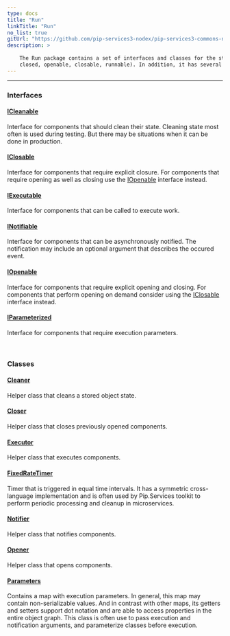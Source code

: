 ```yaml
---
type: docs
title: "Run"
linkTitle: "Run"
no_list: true
gitUrl: "https://github.com/pip-services3-nodex/pip-services3-commons-nodex"
description: >
    
    The Run package contains a set of interfaces and classes for the standard lifecycle of objects (opened, 
    closed, openable, closable, runnable). In addition, it has several helper classes for lifecycle management.  
---
```

---

<div class="module-body"> 

### Interfaces

#### [ICleanable](icleanable)
Interface for components that should clean their state.
Cleaning state most often is used during testing. 
But there may be situations when it can be done in production.

#### [IClosable](iclosable)
Interface for components that require explicit closure.
For components that require opening as well as closing 
use the [IOpenable](iopenable) interface instead.

#### [IExecutable](iexecutable)
Interface for components that can be called to execute work.

#### [INotifiable](inotifiable)
Interface for components that can be asynchronously notified.
The notification may include an optional argument that describes
the occured event.

#### [IOpenable](iopenable)
Interface for components that require explicit opening and closing.
For components that perform opening on demand consider using the 
[IClosable](iclosable) interface instead.

#### [IParameterized](iparameterized)
Interface for components that require execution parameters.

<br>

### Classes

#### [Cleaner](cleaner)
Helper class that cleans a stored object state.

#### [Closer](closer)
Helper class that closes previously opened components.

#### [Executor](executor)
Helper class that executes components.

#### [FixedRateTimer](fixed_rate_timer)
Timer that is triggered in equal time intervals.
It has a symmetric cross-language implementation 
and is often used by Pip.Services toolkit to
perform periodic processing and cleanup in microservices.

#### [Notifier](notifier)
Helper class that notifies components.

#### [Opener](opener)
Helper class that opens components.

#### [Parameters](parameters)
Contains a map with execution parameters.
In general, this map may contain non-serializable values.
And in contrast with other maps, its getters and setters
support dot notation and are able to access properties
in the entire object graph.
This class is often use to pass execution and notification
arguments, and parameterize classes before execution.

</div>
